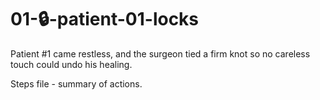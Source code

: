 # 01-🔒-patient-01-locks

Patient #1 came restless, and the surgeon tied a firm knot so no careless touch could undo his healing.

Steps file - summary of actions.
